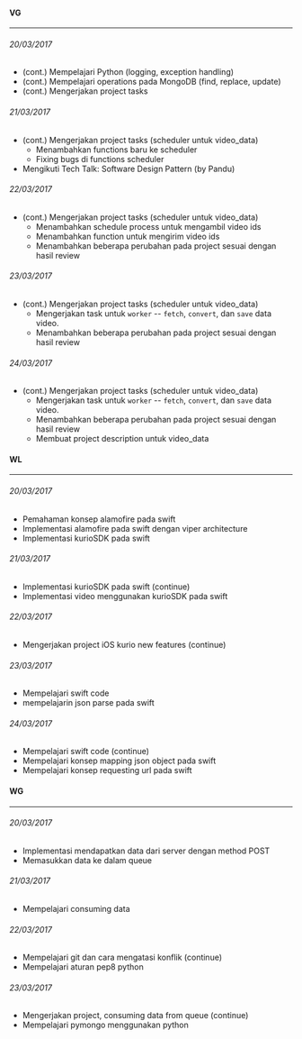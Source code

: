 #### VG
---

###### 20/03/2017
* (cont.) Mempelajari Python (logging, exception handling)
* (cont.) Mempelajari operations pada MongoDB (find, replace, update)
* (cont.) Mengerjakan project tasks

###### 21/03/2017
* (cont.) Mengerjakan project tasks (scheduler untuk video_data)
    * Menambahkan functions baru ke scheduler
    * Fixing bugs di functions scheduler
* Mengikuti Tech Talk: Software Design Pattern (by Pandu)

###### 22/03/2017
* (cont.) Mengerjakan project tasks (scheduler untuk video_data)
    * Menambahkan schedule process untuk mengambil video ids
    * Menambahkan function untuk mengirim video ids
    * Menambahkan beberapa perubahan pada project sesuai dengan hasil review

###### 23/03/2017
* (cont.) Mengerjakan project tasks (scheduler untuk video_data)
    * Mengerjakan task untuk `worker` -- `fetch`, `convert`, dan `save` data video.
    * Menambahkan beberapa perubahan pada project sesuai dengan hasil review

###### 24/03/2017
* (cont.) Mengerjakan project tasks (scheduler untuk video_data)
    * Mengerjakan task untuk `worker` -- `fetch`, `convert`, dan `save` data video.
    * Menambahkan beberapa perubahan pada project sesuai dengan hasil review
    * Membuat project description untuk video_data

#### WL
---

###### 20/03/2017
* Pemahaman konsep alamofire pada swift
* Implementasi alamofire pada swift dengan viper architecture
* Implementasi kurioSDK pada swift

###### 21/03/2017
* Implementasi kurioSDK pada swift (continue)
* Implementasi video menggunakan kurioSDK pada swift


###### 22/03/2017
* Mengerjakan project iOS kurio new features (continue)

###### 23/03/2017
* Mempelajari swift code
* mempelajarin json parse pada swift

###### 24/03/2017
* Mempelajari swift code (continue)
* Mempelajari konsep mapping json object pada swift
* Mempelajari konsep requesting url pada swift


#### WG
---

###### 20/03/2017
* Implementasi mendapatkan data dari server dengan method POST
* Memasukkan data ke dalam queue

###### 21/03/2017
* Mempelajari consuming data

###### 22/03/2017
* Mempelajari git dan cara mengatasi konflik (continue)
* Mempelajari aturan pep8 python

###### 23/03/2017
* Mengerjakan project, consuming data from queue (continue)
* Mempelajari pymongo menggunakan python
